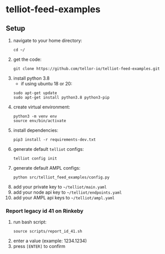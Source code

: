 # telliot-feed-examples

## Setup

1. navigate to your home directory:
    ```
    cd ~/
    ```
2. get the code:
    ```
    git clone https://github.com/tellor-io/telliot-feed-examples.git
    ```
3. install python 3.8
    - if using ubuntu 18 or 20:
    ```
    sudo apt-get update
    sudo apt-get install python3.8 python3-pip
    ```
4. create virtual environment:
    ```
    python3 -m venv env
    source env/bin/activate
    ```
5. install dependencies:
    ```
    pip3 install -r requirements-dev.txt
    ```
6. generate default `telliot` configs:
    ```
    telliot config init
    ```
7. generate default AMPL configs:
    ```
    python src/telliot_feed_examples/config.py
    ```
8. add your private key to `~/telliot/main.yaml`
9. add your node api key to `~/telliot/endpoints.yaml`
10. add your AMPL api keys to `~/telliot/ampl.yaml`

### Report legacy id 41 on Rinkeby
1. run bash script:
    ```
    source scripts/report_id_41.sh
    ```
2. enter a value (example: 1234.1234)
3. press `[ENTER]` to confirm
